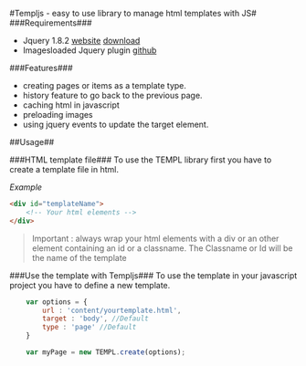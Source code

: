 #Templjs - easy to use library to manage html templates with JS#
###Requirements###
* Jquery 1.8.2 [website](http://www.jquery.com) [download](http://code.jquery.com/jquery-1.8.3.min.js)
* Imagesloaded Jquery plugin [github](https://github.com/desandro/imagesloaded)

###Features###
* creating pages or items as a template type.
* history feature to go back to the previous page.
* caching html in javascript
* preloading images
* using jquery events to update the target element. 

##Usage##

###HTML template file###
To use the TEMPL library first you have to create a template file in html. 

_*Example*_

```html
<div id="templateName">
	<!-- Your html elements -->
</div>
```
> Important : always wrap your html elements with a div or an other element containing an id or a classname. The Classname or Id will be the name of the template

###Use the template with Templjs###
To use the template in your javascript project you have to define a new template.

```javascript
	var options = {
		url : 'content/yourtemplate.html',
		target : 'body', //Default
		type : 'page' //Default
	}

	var myPage = new TEMPL.create(options);
```
> 